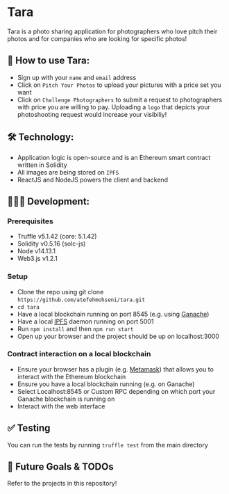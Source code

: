 # Tara
Tara is a photo sharing application for photographers who love pitch their photos and for companies who are looking for specific photos!

## 📖 How to use Tara:
- Sign up with your `name` and `email` address
- Click on `Pitch Your Photos` to upload your pictures with a price set you want
- Click on `Challenge Photographers` to submit a request to photographers with price you are willing to pay. Uploading a `logo` that depicts your photoshooting request would increase your visibiliy!

## 🛠 Technology:
- Application logic is open-source and is an Ethereum smart contract written in Solidity
- All images are being stored on `IPFS`
- ReactJS and NodeJS powers the client and backend


## 👩🏻‍💻 Development:

### Prerequisites

- Truffle v5.1.42 (core: 5.1.42)
- Solidity v0.5.16 (solc-js)
- Node v14.13.1
- Web3.js v1.2.1


### Setup

- Clone the repo using git clone `https://github.com/atefehmohseni/tara.git`
- `cd tara` 
- Have a local blockchain running on port 8545 (e.g. using [Ganache](https://www.trufflesuite.com/ganache))
- Have a local [IPFS](https://docs.ipfs.io/install/) daemon running on port 5001
- Run `npm install` and then `npm run start`
- Open up your browser and the project should be up on localhost:3000

### Contract interaction on a local blockchain
- Ensure your browser has a plugin (e.g. [Metamask](https://metamask.io/)) that allows you to interact with the Ethereum blockchain
- Ensure you have a local blockchain running (e.g. on Ganache)
- Select Localhost:8545 or Custom RPC depending on which port your Ganache blockchain is running on
- Interact with the web interface

## ✅ Testing
You can run the tests by running `truffle test` from the main directory


## 🚀  Future Goals & TODOs

Refer to the projects in this repository!

